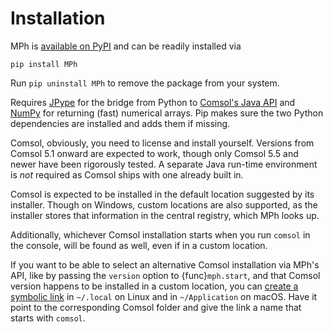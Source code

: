 ﻿# Installation

MPh is [available on PyPI] and can be readily installed via
```
pip install MPh
```

Run `pip uninstall MPh` to remove the package from your system.

Requires [JPype] for the bridge from Python to [Comsol's Java API]
and [NumPy] for returning (fast) numerical arrays. Pip makes sure the
two Python dependencies are installed and adds them if missing.

Comsol, obviously, you need to license and install yourself. Versions
from Comsol 5.1 onward are expected to work, though only Comsol 5.5 and
newer have been rigorously tested. A separate Java run-time environment
is *not* required as Comsol ships with one already built in.

Comsol is expected to be installed in the default location suggested by
its installer. Though on Windows, custom locations are also supported,
as the installer stores that information in the central registry, which
MPh looks up.

Additionally, whichever Comsol installation starts when you run `comsol`
in the console, will be found as well, even if in a custom location.

If you want to be able to select an alternative Comsol installation via
MPh's API, like by passing the `version` option to {func}`mph.start`,
and that Comsol version happens to be installed in a custom location,
you can [create a symbolic link] in `~/.local` on Linux and in
`~/Application` on macOS. Have it point to the corresponding Comsol
folder and give the link a name that starts with `comsol`.


[available on PyPI]:      https://pypi.python.org/pypi/mph
[JPype]:                  https://jpype.readthedocs.io
[Comsol's Java API]:      https://comsol.com/documentation/COMSOL_ProgrammingReferenceManual.pdf
[NumPy]:                  https://numpy.org
[create a symbolic link]: https://www.howtogeek.com/287014
